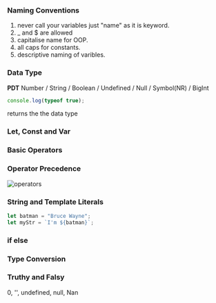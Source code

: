 ### Naming Conventions

1. never call your variables just "name" as it is keyword.
2. \_ and $ are allowed
3. capitalise name for OOP.
4. all caps for constants.
5. descriptive naming of varibles.

### Data Type

**PDT**
Number / String / Boolean / Undefined / Null / Symbol(NR) / BigInt

```javascript
console.log(typeof true);
```

returns the the data type

### Let, Const and Var

### Basic Operators

### Operator Precedence

![operators](https://ecomputernotes.com/images/operator-precedence-in-javascript.jpg)

### String and Template Literals

```javascript
let batman = "Bruce Wayne";
let myStr = `I'm ${batman}`;
```

### if else

### Type Conversion

### Truthy and Falsy

0, '', undefined, null, Nan
